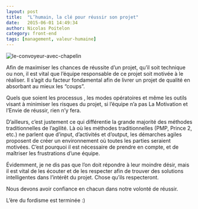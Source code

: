```yaml
---
layout: post
title:  "L’humain, la clé pour réussir son projet"
date:   2015-06-01 14:49:34
author: Nicolas Poitelon
category: front-end
tags: [management, valeur-humaine]
---
```

![le-convoyeur-avec-chapelin](http://agile4manager.com/wp-content/uploads/2014/08/le-convoyeur-avec-chapelin.jpg)

Afin de maximiser les chances de réussite d’un projet, qu’il soit technique ou non, il est vital que l’équipe responsable de ce projet soit motivée à le réaliser. Il s’agit du facteur fondamental afin de livrer un projet de qualité en absorbant au mieux les “coups”.

Quels que soient les processus , les modes opératoires et même les outils visant à minimiser les risques du projet, si l’équipe n’a pas La Motivation et l’Envie de réussir, rien n’y fera.
<!--more-->
D’ailleurs, c’est justement ce qui différentie la grande majorité des méthodes traditionnelles de l’agilité. Là où les méthodes traditionnelles (PMP, Prince 2, etc.) ne parlent que d’input, d’activités et d’output, les démarches agiles proposent de créer un environnement où toutes les parties seraient motivées. C’est pourquoi il est nécessaire de prendre en compte, et de maîtriser les frustrations d’une équipe.

Évidemment, je ne dis pas que l’on doit répondre à leur moindre désir, mais il est vital de les écouter et de les respecter afin de trouver des solutions intelligentes dans l’intérêt du projet. Chose qu’ils respecteront.

Nous devons avoir confiance en chacun dans notre volonté de réussir.

L’ère du fordisme est terminée :)